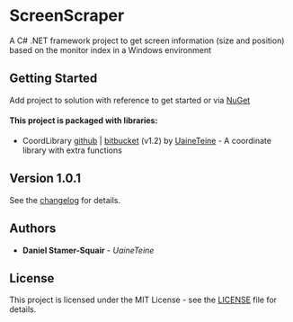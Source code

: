 # ScreenScraper

A C# .NET framework project to get screen information (size and position) based on the monitor index in a Windows environment

## Getting Started

Add project to solution with reference to get started or via [NuGet](https://www.nuget.org/packages/Uaine.ScreenScraper/)

#### This project is packaged with libraries:

* CoordLibrary [github](https://github.com/uaineteine/Coord) | [bitbucket](https://bitbucket.org/uaineteinestudio/coordlibrary/) (v1.2) by [UaineTeine](https://bitbucket.org/uaineteinestudio/) - A coordinate library with extra functions

## Version 1.0.1

See the [changelog](changelog.txt) for details.

## Authors

* **Daniel Stamer-Squair** - *UaineTeine*

## License

This project is licensed under the MIT License - see the [LICENSE](LICENSE) file for details.


